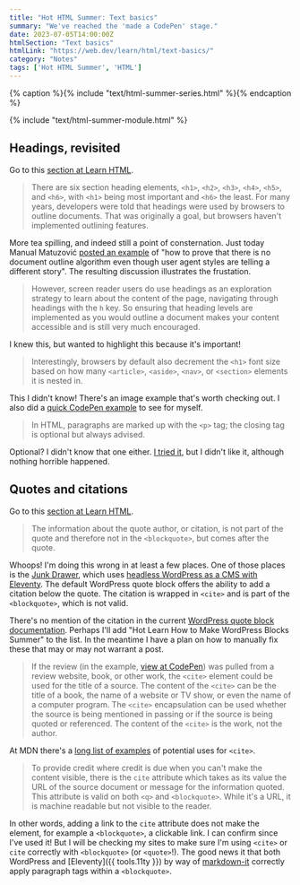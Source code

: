 ```yaml
---
title: "Hot HTML Summer: Text basics"
summary: "We've reached the 'made a CodePen' stage."
date: 2023-07-05T14:00:00Z
htmlSection: "Text basics"
htmlLink: "https://web.dev/learn/html/text-basics/"
category: "Notes"
tags: ['Hot HTML Summer', 'HTML']
---
```

{% caption %}{% include "text/html-summer-series.html" %}{% endcaption %}

{% include "text/html-summer-module.html" %}

## Headings, revisited

Go to this [section at Learn HTML](https://web.dev/learn/html/text-basics/#headings,-revisited).

> There are six section heading elements, `<h1>`, `<h2>`, `<h3>`, `<h4>`, `<h5>`, and `<h6>`, with `<h1>` being most important and `<h6>` the least. For many years, developers were told that headings were used by browsers to outline documents. That was originally a goal, but browsers haven't implemented outlining features.

More tea spilling, and indeed still a point of consternation. Just today Manual Matuzović [posted an example](https://mastodon.social/@matuzo@front-end.social/110660416471629911) of "how to prove that there is no document outline algorithm even though user agent styles are telling a different story". The resulting discussion illustrates the frustation.

> However, screen reader users do use headings as an exploration strategy to learn about the content of the page, navigating through headings with the `h` key. So ensuring that heading levels are implemented as you would outline a document makes your content accessible and is still very much encouraged.

I knew this, but wanted to highlight this because it's important!

> Interestingly, browsers by default also decrement the `<h1>` font size based on how many `<article>`, `<aside>`, `<nav>`, or `<section>` elements it is nested in.

This I didn't know! There's an image example that's worth checking out. I also did a [quick CodePen example](https://codepen.io/superterrific/pen/QWJvNwe) to see for myself.

> In HTML, paragraphs are marked up with the `<p>` tag; the closing tag is optional but always advised.

Optional? I didn't know that one either. [I tried it](https://codepen.io/superterrific/pen/XWyRddp), but I didn't like it, although nothing horrible happened.

## Quotes and citations
Go to this [section at Learn HTML](https://web.dev/learn/html/text-basics/#quotes-and-citations).

> The information about the quote author, or citation, is not part of the quote and therefore not in the `<blockquote>`, but comes after the quote.

Whoops! I'm doing this wrong in at least a few places. One of those places is the [Junk Drawer](https://danabyerly-junkdrawer.website/), which uses [headless WordPress as a CMS with Eleventy](/tag/wordpress/). The default WordPress quote block offers the ability to add a citation below the quote. The citation is wrapped in `<cite>` and is part of the `<blockquote>`, which is not valid. 

There's no mention of the citation in the current [WordPress quote block documentation](https://wordpress.org/documentation/article/quote-block/). Perhaps I'll add "Hot Learn How to Make WordPress Blocks Summer" to the list. In the meantime I have a plan on how to manually fix these that may or may not warrant a post.

> If the review (in the example, [view at CodePen](https://codepen.io/web-dot-dev/pen/LYrqKMq)) was pulled from a review website, book, or other work, the `<cite>` element could be used for the title of a source. The content of the `<cite>` can be the title of a book, the name of a website or TV show, or even the name of a computer program. The `<cite>` encapsulation can be used whether the source is being mentioned in passing or if the source is being quoted or referenced. The content of the `<cite>` is the work, not the author.

At MDN there's a [long list of examples](https://developer.mozilla.org/en-US/docs/Web/HTML/Element/cite#usage_notes) of potential uses for `<cite>`.

> To provide credit where credit is due when you can't make the content visible, there is the `cite` attribute which takes as its value the URL of the source document or message for the information quoted. This attribute is valid on both `<q>` and `<blockquote>`. While it's a URL, it is machine readable but not visible to the reader.

In other words, adding a link to the `cite` attribute does not make the element, for example a `<blockquote>`, a clickable link. I can confirm since I've used it! But I will be checking my sites to make sure I'm using `<cite>` or `cite` correctly with `<blockquote>` (or `<quote>`!). The good news it that both WordPress and [Eleventy]({{ tools.11ty }}) by way of [markdown-it](https://www.npmjs.com/package/markdown-it) correctly apply paragraph tags within a `<blockquote>`. 








